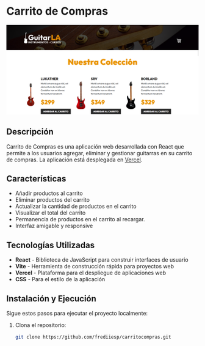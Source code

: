 # Carrito de Compras

![Carrito de Compras](https://github.com/frediiesp/carritocompras/blob/master/screenshot.png)

## Descripción

Carrito de Compras es una aplicación web desarrollada con React que permite a los usuarios agregar, eliminar y gestionar guitarras en su carrito de compras. La aplicación está desplegada en [Vercel](https://carritocompras-iota.vercel.app/).

## Características

- Añadir productos al carrito
- Eliminar productos del carrito
- Actualizar la cantidad de productos en el carrito
- Visualizar el total del carrito
- Permanencia de productos en el carrito al recargar.
- Interfaz amigable y responsive

## Tecnologías Utilizadas

- **React** - Biblioteca de JavaScript para construir interfaces de usuario
- **Vite** - Herramienta de construcción rápida para proyectos web
- **Vercel** - Plataforma para el despliegue de aplicaciones web
- **CSS** - Para el estilo de la aplicación

## Instalación y Ejecución

Sigue estos pasos para ejecutar el proyecto localmente:

1. Clona el repositorio:
   ```bash
   git clone https://github.com/frediiesp/carritocompras.git
